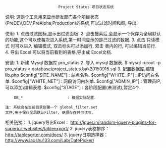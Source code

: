                             Project Status 项目状态系统


说明:
    这是个工具用来显示研发部门各个项目状态(PreDEV,DEV,PreAlpha,Production)的系统,可以过滤时间和颜, 导出.

使用:
    1. 点击过滤图标,显示出过滤面板.
    2.
    点击搜索后,会显示一个保存为全局默认的功能,这个可以使每次进入系统,第一时间显示的是己过滤的数据.
    3. 点击 只读模式 时可以进入 编辑模式, 双击标头可以添加行, 双击 表内的行,
       可以编辑当前行.
    4. 导出 Excel 可以将当前看到的表格,导出成 Excel文档.

安装:
    1. 新建 Mysql 数据库 pro_status
    2. 导入 mysql 数据表.
        $ mysql -uroot -p pro_status < database/project_status.bak20150915.sql
    3. 配置数据库,编辑 lib.php
        $config["SITE_NAME"]    : 站点名称.
        $config["WHITE_IP"]     : IP访问白名单.
        $config["WHITE_NET"]    : 网段访问白名单.
        $config["ADMIN_IP"]     : 管理员IP, 可以添加\编辑表格.
        $config["STAGE"]        : 各阶段配置(未测试),暂定4个.

        DB_*                    : 根据实际配置.

    注: 系统会在当前目录创建一个 global_filter.set
    文件,用于保存全局默认Filter, 确保存在并可读写. 

    
相关链接：
    1. jquery导出Excel： http://jquer.in/random-jquery-plugins-for-superior-websites/tableexport/
    2. jquery表格排序： http://tablesorter.com/docs/
    3. jquery日期选择器：http://www.laoshu133.com/Lab/DatePicker/
